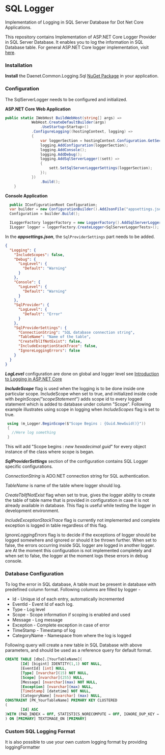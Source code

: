 # SQL Logger
Implementation of Logging in SQL Server Database for Dot Net Core Applications.

This repository contains Implementation of ASP.NET Core Logger Provider in SQL Server Database. It enables you to log the information in SQL Database table. For general ASP.NET Core logger implementation, visit [here](https://github.com/aspnet/Logging "ASP.NET Core Logging").

### Installation 

**Install** the Daenet.Common.Logging.Sql [NuGet Package](https://www.nuget.org/packages/Daenet.Common.Logging.Sql) in your application.

### Configuration

The SqlServerLogger needs to be configured and initialized.

**ASP.NET Core Web Application**

```C#
public static IWebHost BuildWebHost(string[] args) =>
            WebHost.CreateDefaultBuilder(args)
                .UseStartup<Startup>()
            .ConfigureLogging((hostingContext, logging) =>
            {
                var loggerSection = hostingContext.Configuration.GetSection("Logging");
                logging.AddConfiguration(loggerSection);
                logging.AddConsole();
                logging.AddDebug();
                logging.AddSqlServerLogger((sett) =>
                {
                    sett.SetSqlServerLoggerSettings(loggerSection);
                });
            })
                .Build();
    }
```

**Console Application**

```C#
  public IConfigurationRoot Configuration;
  var builder = new ConfigurationBuilder().AddJsonFile("appsettings.json");
  Configuration = builder.Build();

  ILoggerFactory loggerFactory = new LoggerFactory().AddSqlServerLogger(Configuration.GetSection("SqlLogging"));
  ILogger logger = loggerFactory.CreateLogger<SqlServerLoggerTests>();
  ```

In the ***appsettings.json***, the `SqlProviderSettings` part needs to be added.

```JSON
{
  "Logging": {
    "IncludeScopes": false,
    "Debug": {
      "LogLevel": {
        "Default": "Warning"
      }
    },
    "Console": {
      "LogLevel": {
        "Default": "Warning"
      }
    },
    "SqlProvider": {
      "LogLevel": {
        "Default": "Error"
      }
    },
    "SqlProviderSettings": {
      "ConnectionString": "SQL database connection string",
      "TableName": "Name of the table",
      "CreateTblIfNotExist": false,
      "IncludeExceptionStackTrace": false,
      "IgnoreLoggingErrors": false
    }
  }
}
```

***LogLevel*** configuration are done on global and logger level see [Introduction to Logging in ASP.NET Core](https://docs.microsoft.com/en-us/aspnet/core/fundamentals/logging?tabs=aspnetcore2x)

***IncludeScope*** flag is used when the logging is to be done inside one particular scope. IncludeScope when set to true, and initialized inside code with *beginScope("scopeStatement")* adds scope id to every logged statement which is added to database under column "Scope".
Following example illustrates using scope in logging when *IncludeScopes* flag is set to true.

```C#
 using (m_Logger.BeginScope($"Scope Begins : {Guid.NewGuid()}"))
 {
   //Here log something
 }
```
This will add "Scope begins : *new hexadecimal guid*" for every object instance of the class where scope is began.

***SqlProviderSettings*** section of the configuration contains SQL Logger specific configurations.


*ConnectionString* is ADO.NET connection string for SQL authentication.

*TableName* is name of the table where logger should log.

*CreateTblIfNotExist* flag when set to true, gives the logger ability to create the table of table name that is provided in configuration in case it is not already available in database.
This flag is useful while testing the logger in development environment.

*IncludeExceptionStackTrace* flag is currently not implemented and complete exception is logged in table regardless of this flag.

*IgnoreLoggingErrors* flag is to decide if the exceptions of logger should be logged somewhere and ignored or should it be thrown further. When set to false, the errors occurring inside SQL logger are logged in another logger. are  At the moment this configuration is not implemented completely and when set to false, the logger at the moment logs these errors in debug console.

### Database Configuration

To log the error in SQL database, A table must be present in database with predefined column format. Following columns are filled by logger - 

* Id     -   Unique id of each entry, automatically incremented
* EventId  - Event Id of each log. 
* Type - Log level
* Scope - Scope information if scoping is enabled and used
* Message - Log message
* Exception - Complete exception in case of error
* TimeStamp - Timestamp of log
* CategoryName - Namespace from where the log is logged


Following query will create a new table in SQL Database with above parameters, and should be used as a reference query for default format.

```SQL
CREATE TABLE [dbo].[YourTableName](
       [Id] [bigint] IDENTITY(1,1) NOT NULL,
       [EventId] [int] NULL,
       [Type] [nvarchar](15) NOT NULL,
       [Scope] [nvarchar](255) NULL,
       [Message] [nvarchar](max) NOT NULL,
       [Exception] [nvarchar](max) NULL,
       [TimeStamp] [datetime] NOT NULL,
       [CategoryName] [nvarchar] (max) NULL,
CONSTRAINT [PK_YourTableName] PRIMARY KEY CLUSTERED 
(
       [Id] ASC
)WITH (PAD_INDEX = OFF, STATISTICS_NORECOMPUTE = OFF, IGNORE_DUP_KEY = OFF, ALLOW_ROW_LOCKS = ON, ALLOW_PAGE_LOCKS = ON) ON [PRIMARY]
) ON [PRIMARY] TEXTIMAGE_ON [PRIMARY]
```

### Custom SQL Logging Format

It is also possible to use your own custom logging format by providing loggingFormatter
